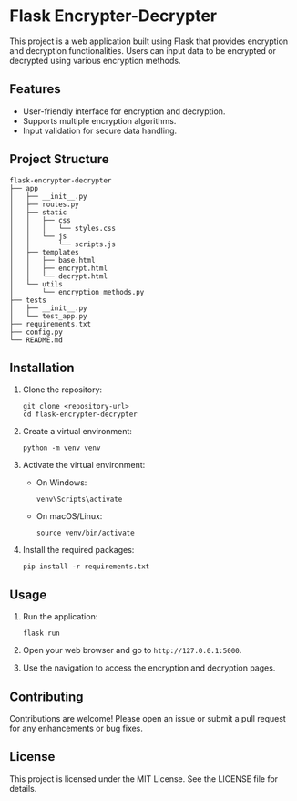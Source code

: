 # Flask Encrypter-Decrypter

This project is a web application built using Flask that provides encryption and decryption functionalities. Users can input data to be encrypted or decrypted using various encryption methods.

## Features

- User-friendly interface for encryption and decryption.
- Supports multiple encryption algorithms.
- Input validation for secure data handling.

## Project Structure

```
flask-encrypter-decrypter
├── app
│   ├── __init__.py
│   ├── routes.py
│   ├── static
│   │   ├── css
│   │   │   └── styles.css
│   │   └── js
│   │       └── scripts.js
│   ├── templates
│   │   ├── base.html
│   │   ├── encrypt.html
│   │   └── decrypt.html
│   └── utils
│       └── encryption_methods.py
├── tests
│   ├── __init__.py
│   └── test_app.py
├── requirements.txt
├── config.py
└── README.md
```

## Installation

1. Clone the repository:
   ```
   git clone <repository-url>
   cd flask-encrypter-decrypter
   ```

2. Create a virtual environment:
   ```
   python -m venv venv
   ```

3. Activate the virtual environment:
   - On Windows:
     ```
     venv\Scripts\activate
     ```
   - On macOS/Linux:
     ```
     source venv/bin/activate
     ```

4. Install the required packages:
   ```
   pip install -r requirements.txt
   ```

## Usage

1. Run the application:
   ```
   flask run
   ```

2. Open your web browser and go to `http://127.0.0.1:5000`.

3. Use the navigation to access the encryption and decryption pages.

## Contributing

Contributions are welcome! Please open an issue or submit a pull request for any enhancements or bug fixes.

## License

This project is licensed under the MIT License. See the LICENSE file for details.